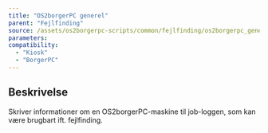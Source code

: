 ```yaml
---
title: "OS2borgerPC generel"
parent: "Fejlfinding"
source: /assets/os2borgerpc-scripts/common/fejlfinding/os2borgerpc_general_debug.sh
parameters:
compatibility:
  - "Kiosk"
  - "BorgerPC"
---
```


## Beskrivelse
Skriver informationer om en OS2borgerPC-maskine til job-loggen, som kan være brugbart ift. fejlfinding.